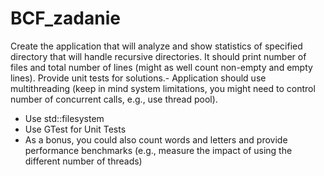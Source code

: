 # BCF_zadanie

Create the application that will analyze and show statistics of specified directory that will handle recursive directories. It should print number of files and total number of lines (might as well count non-empty and empty lines). Provide unit tests for solutions.- Application should use multithreading (keep in mind system limitations, you might need to control number of concurrent calls, e.g., use thread pool).
- Use std::filesystem
- Use GTest for Unit Tests
- As a bonus, you could also count words and letters and provide performance benchmarks (e.g., measure the impact of using the different number of threads)